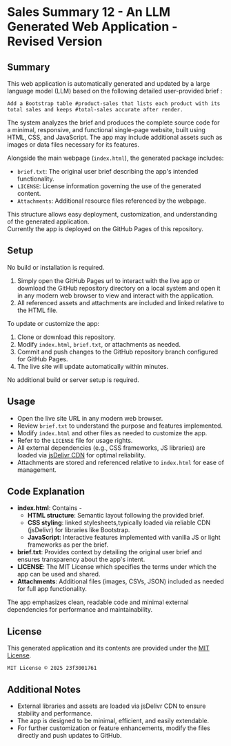 # Sales Summary 12 - An LLM Generated Web Application - Revised Version 

## Summary

This web application is automatically generated and updated by a large language model (LLM) based on the following detailed user-provided brief : 

```
Add a Bootstrap table #product-sales that lists each product with its total sales and keeps #total-sales accurate after render.

```
The system analyzes the brief and produces the complete source code for a minimal, responsive, and functional single-page website, built using HTML, CSS, and JavaScript. The app may include additional assets such as images or data files necessary for its features.  

Alongside the main webpage (`index.html`), the generated package includes:

- `brief.txt`: The original user brief describing the app's intended functionality.
- `LICENSE`: License information governing the use of the generated content.
- `Attachments`: Additional resource files referenced by the webpage.

This structure allows easy deployment, customization, and understanding of the generated application.  
Currently the app is deployed on the GitHub Pages of this repository. 

## Setup

No build or installation is required.

1. Simply open the GitHub Pages url to interact with the live app or download the  GitHub repository directory on a local system and open it in any modern web browser to view and interact with the application.
2. All referenced assets and attachments are included and linked relative to the HTML file.  

To update or customize the app:

1. Clone or download this repository.
2. Modify `index.html`, `brief.txt`, or attachments as needed.
3. Commit and push changes to the GitHub repository branch configured for GitHub Pages.
4. The live site will update automatically within minutes.

No additional build or server setup is required.

## Usage

- Open the live site URL in any modern web browser.
- Review `brief.txt` to understand the purpose and features implemented.
- Modify `index.html` and other files as needed to customize the app.
- Refer to the `LICENSE` file for usage rights. 
- All external dependencies (e.g., CSS frameworks, JS libraries) are loaded via [jsDelivr CDN](https://www.jsdelivr.com/) for optimal reliability.
- Attachments are stored and referenced relative to `index.html` for ease of management. 

## Code Explanation

- **index.html**: Contains -
  - **HTML structure**: Semantic layout following the provided brief. 
  - **CSS styling**: linked stylesheets,typically loaded via reliable CDN (jsDelivr) for libraries like Bootstrap. 
  - **JavaScript**: Interactive features implemented with vanilla JS or light frameworks as per the brief.
- **brief.txt**: Provides context by detailing the original user brief and ensures transparency about the app's intent.
- **LICENSE**: The MIT License which specifies the terms under which the app can be used and shared.
- **Attachments**: Additional files (images, CSVs, JSON) included as needed for full app functionality.  

The app emphasizes clean, readable code and minimal external dependencies for performance and maintainability.

## License

This generated application and its contents are provided under the [MIT License](LICENSE).  
```
MIT License © 2025 23f3001761
```

## Additional Notes

- External libraries and assets are loaded via jsDelivr CDN to ensure stability and performance.
- The app is designed to be minimal, efficient, and easily extendable.
- For further customization or feature enhancements, modify the files directly and push updates to GitHub.



